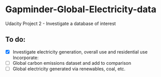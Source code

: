 # Gapminder-Global-Electricity-data
Udacity Project 2 - Investigate a database of interest

## To do:
- [x] Investigate electricity generation, overall use and residential use
 Incorporate: 
 - [ ] Global carbon emissions dataset and add to comparison
 - [ ] Global electricity generated via renewables, coal, etc.

